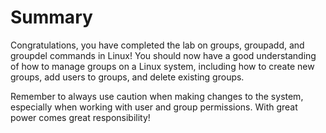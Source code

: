 # Summary

Congratulations, you have completed the lab on groups, groupadd, and groupdel commands in Linux! You should now have a good understanding of how to manage groups on a Linux system, including how to create new groups, add users to groups, and delete existing groups.

Remember to always use caution when making changes to the system, especially when working with user and group permissions. With great power comes great responsibility!
